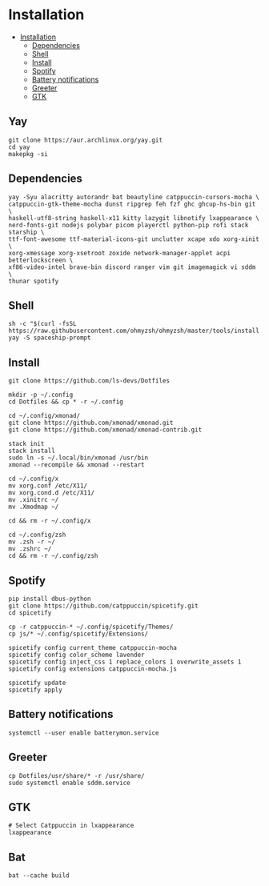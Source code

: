 # Installation

<!--toc:start-->

- [Installation](#installation)
  - [Dependencies](#dependencies)
  - [Shell](#shell)
  - [Install](#install)
  - [Spotify](#spotify)
  - [Battery notifications](#battery-notifications)
  - [Greeter](#greeter)
  - [GTK](#gtk)
  <!--toc:end-->

## Yay

```kitty
git clone https://aur.archlinux.org/yay.git
cd yay
makepkg -si
```

## Dependencies

```kitty
yay -Syu alacritty autorandr bat beautyline catppuccin-cursors-mocha \
catppuccin-gtk-theme-mocha dunst ripgrep feh fzf ghc ghcup-hs-bin git \
haskell-utf8-string haskell-x11 kitty lazygit libnotify lxappearance \
nerd-fonts-git nodejs polybar picom playerctl python-pip rofi stack starship \
ttf-font-awesome ttf-material-icons-git unclutter xcape xdo xorg-xinit \
xorg-xmessage xorg-xsetroot zoxide network-manager-applet acpi betterlockscreen \
xf86-video-intel brave-bin discord ranger vim git imagemagick vi sddm \
thunar spotify
```

## Shell

```kitty
sh -c "$(curl -fsSL https://raw.githubusercontent.com/ohmyzsh/ohmyzsh/master/tools/install.sh)"
yay -S spaceship-prompt
```

## Install

```kitty
git clone https://github.com/ls-devs/Dotfiles

mkdir -p ~/.config
cd Dotfiles && cp * -r ~/.config

cd ~/.config/xmonad/
git clone https://github.com/xmonad/xmonad.git
git clone https://github.com/xmonad/xmonad-contrib.git

stack init
stack install
sudo ln -s ~/.local/bin/xmonad /usr/bin
xmonad --recompile && xmonad --restart

cd ~/.config/x
mv xorg.conf /etc/X11/
mv xorg.cond.d /etc/X11/
mv .xinitrc ~/
mv .Xmodmap ~/

cd && rm -r ~/.config/x

cd ~/.config/zsh
mv .zsh -r ~/
mv .zshrc ~/
cd && rm -r ~/.config/zsh
```

## Spotify

```kitty
pip install dbus-python
git clone https://github.com/catppuccin/spicetify.git
cd spicetify

cp -r catppuccin-* ~/.config/spicetify/Themes/
cp js/* ~/.config/spicetify/Extensions/

spicetify config current_theme catppuccin-mocha
spicetify config color_scheme lavender
spicetify config inject_css 1 replace_colors 1 overwrite_assets 1
spicetify config extensions catppuccin-mocha.js

spicetify update
spicetify apply
```

## Battery notifications

```kitty
systemctl --user enable batterymon.service
```

## Greeter

```kitty
cp Dotfiles/usr/share/* -r /usr/share/
sudo systemctl enable sddm.service
```

## GTK

```kitty
# Select Catppuccin in lxappearance
lxappearance
```

## Bat

```kitty
bat --cache build
```
